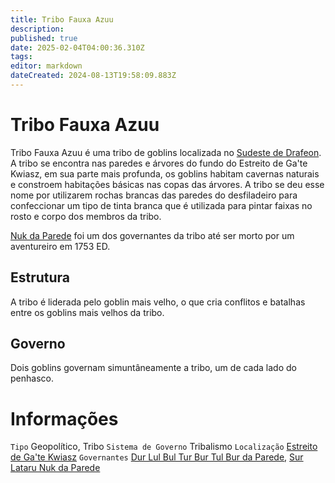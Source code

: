 ```yaml
---
title: Tribo Fauxa Azuu
description: 
published: true
date: 2025-02-04T04:00:36.310Z
tags: 
editor: markdown
dateCreated: 2024-08-13T19:58:09.883Z
---
```


<!-- SUBTITLE: Visão geral sobre Tribo Fauxa Azuu -->

# Tribo Fauxa Azuu
Tribo Fauxa Azuu é uma tribo de goblins localizada no [Sudeste de Drafeon](/lugares/plano-material/drafeon/sudeste-de-drafeon#sudeste-de-drafeon). A tribo se encontra nas paredes e árvores do fundo do Estreito de Ga'te Kwiasz, em sua parte mais profunda, os goblins habitam cavernas naturais e constroem habitações básicas nas copas das árvores. A tribo se deu esse nome por utilizarem rochas brancas das paredes do desfiladeiro para confeccionar um tipo de tinta branca que é utilizada para pintar faixas no rosto e corpo dos membros da tribo.

[Nuk da Parede](/individuos/nuk-da-parede#nuk-da-parede) foi um dos governantes da tribo até ser morto por um aventureiro em 1753 ED.

## Estrutura
A tribo é liderada pelo goblin mais velho, o que cria conflitos e batalhas entre os goblins mais velhos da tribo.

## Governo
Dois goblins governam simuntâneamente a tribo, um de cada lado do penhasco.

# Informações
`Tipo` Geopolítico, Tribo
`Sistema de Governo` Tribalismo 
`Localização` [Estreito de Ga'te Kwiasz]()
`Governantes` [Dur Lul Bul Tur Bur Tul Bur da Parede](/individuos/dur-lul-bul-tur-bur-tul-bur-da-parede#dur-lul-bul-tur-bur-tul-bur-da-parede), [Sur Lataru Nuk da Parede]()

